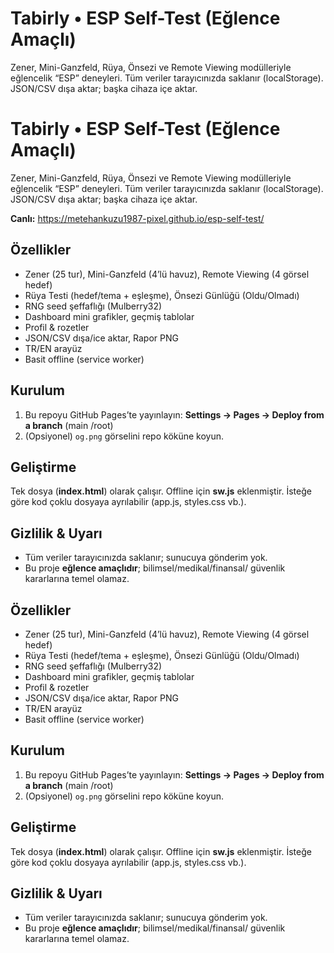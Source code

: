 # Tabirly • ESP Self-Test (Eğlence Amaçlı)

Zener, Mini-Ganzfeld, Rüya, Önsezi ve Remote Viewing modülleriyle eğlencelik “ESP” deneyleri.
Tüm veriler tarayıcınızda saklanır (localStorage). JSON/CSV dışa aktar; başka cihaza içe aktar.

# Tabirly • ESP Self-Test (Eğlence Amaçlı)

Zener, Mini-Ganzfeld, Rüya, Önsezi ve Remote Viewing modülleriyle eğlencelik “ESP” deneyleri.
Tüm veriler tarayıcınızda saklanır (localStorage). JSON/CSV dışa aktar; başka cihaza içe aktar.

**Canlı:** https://metehankuzu1987-pixel.github.io/esp-self-test/

## Özellikler
- Zener (25 tur), Mini-Ganzfeld (4’lü havuz), Remote Viewing (4 görsel hedef)
- Rüya Testi (hedef/tema + eşleşme), Önsezi Günlüğü (Oldu/Olmadı)
- RNG seed şeffaflığı (Mulberry32)
- Dashboard mini grafikler, geçmiş tablolar
- Profil & rozetler
- JSON/CSV dışa/ice aktar, Rapor PNG
- TR/EN arayüz
- Basit offline (service worker)

## Kurulum
1. Bu repoyu GitHub Pages’te yayınlayın: **Settings → Pages → Deploy from a branch** (main /root)
2. (Opsiyonel) `og.png` görselini repo köküne koyun.

## Geliştirme
Tek dosya (**index.html**) olarak çalışır. Offline için **sw.js** eklenmiştir.
İsteğe göre kod çoklu dosyaya ayrılabilir (app.js, styles.css vb.).

## Gizlilik & Uyarı
- Tüm veriler tarayıcınızda saklanır; sunucuya gönderim yok.
- Bu proje **eğlence amaçlıdır**; bilimsel/medikal/finansal/ güvenlik kararlarına temel olamaz.


## Özellikler
- Zener (25 tur), Mini-Ganzfeld (4’lü havuz), Remote Viewing (4 görsel hedef)
- Rüya Testi (hedef/tema + eşleşme), Önsezi Günlüğü (Oldu/Olmadı)
- RNG seed şeffaflığı (Mulberry32)
- Dashboard mini grafikler, geçmiş tablolar
- Profil & rozetler
- JSON/CSV dışa/ice aktar, Rapor PNG
- TR/EN arayüz
- Basit offline (service worker)

## Kurulum
1. Bu repoyu GitHub Pages’te yayınlayın: **Settings → Pages → Deploy from a branch** (main /root)
2. (Opsiyonel) `og.png` görselini repo köküne koyun.

## Geliştirme
Tek dosya (**index.html**) olarak çalışır. Offline için **sw.js** eklenmiştir.
İsteğe göre kod çoklu dosyaya ayrılabilir (app.js, styles.css vb.).

## Gizlilik & Uyarı
- Tüm veriler tarayıcınızda saklanır; sunucuya gönderim yok.
- Bu proje **eğlence amaçlıdır**; bilimsel/medikal/finansal/ güvenlik kararlarına temel olamaz.
